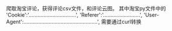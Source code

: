 爬取淘宝评论，获得评论csv文件，和评论云图。  其中淘宝py文件中的    'Cookie':'................................',
    'Referer':'.........................',
    'User-Agent':..................................................',
需要通过curl转换
